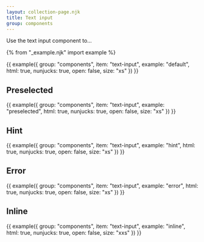 ```yaml
---
layout: collection-page.njk
title: Text input
group: components
---
```


Use the text input component to...

{% from "_example.njk" import example %}

{{ example({ group: "components", item: "text-input", example: "default", html: true, nunjucks: true, open: false, size: "xs" }) }}

## Preselected

{{ example({ group: "components", item: "text-input", example: "preselected", html: true, nunjucks: true, open: false, size: "xs" }) }}

## Hint

{{ example({ group: "components", item: "text-input", example: "hint", html: true, nunjucks: true, open: false, size: "xs" }) }}

## Error

{{ example({ group: "components", item: "text-input", example: "error", html: true, nunjucks: true, open: false, size: "xs" }) }}

## Inline

{{ example({ group: "components", item: "text-input", example: "inline", html: true, nunjucks: true, open: false, size: "xxs" }) }}
